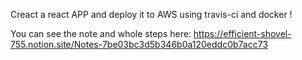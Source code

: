 Creact a react APP and deploy it to AWS using travis-ci and docker !

You can see the note and whole steps here:
https://efficient-shovel-755.notion.site/Notes-7be03bc3d5b346b0a120eddc0b7acc73

